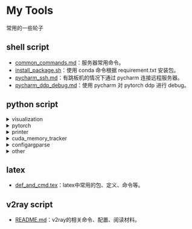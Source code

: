 # My Tools

常用的一些轮子



## shell script

- [common_commands.md](/shell_script/common_commands.md)：服务器常用命令。
- [install_package.sh](/shell_script/install_package.sh)：使用 conda 命令根据 requirement.txt 安装包。
- [pycharm_ssh.md](/shell_script/pycharm_ssh.md)：有跳板机的情况下通过 pycharm 连接远程服务器。
- [pycharm_ddp_debug.md](/shell_script/pycharm_ddp_debug.md)：使用 pycharm 对 pytorch ddp 进行 debug。

## python script

<details>
<summary>visualization</summary>

##### 训练可视化

- [wandb for pytorch](https://docs.wandb.ai/guides/integrations/pytorch)：使用 wandb 对训练进行可视化。
- [tensorboardx.py](/python_script/visualization/tensorboardx.py)：使用 tensorboardX 对训练进行可视化。

##### 结果可视化

- [plt_vis.ipynb](/python_script/visualization/plt_vis.ipynb)：使用 matplotlib 进行可视化的示例，包括：
    - [官方 colormap](https://matplotlib.org/tutorials/colors/colormaps.html)、 [配色方案](https://colorhunt.co/palettes/popular)、 [plt style](https://matplotlib.org/3.1.1/gallery/style_sheets/style_sheets_reference.html)
    - 折线图
    - 双栏折线图
    - 直方图
    - (多模态的) attention matrix 热力图
    - 使用 t_SNE 进行降维的可视图
    - 雷达图 ([acknowledge](https://github.com/muzairkhattak/multimodal-prompt-learning/issues/5))
    - 伪蜡烛图
    - 拟合散点图并画出趋势线
    - 多条折线图
    - 太阳图
    - 单位球面
- matplotlib 画图参考 [matplotlib：先搞明白plt. /ax./ fig再画 - 姚太多啊的文章 - 知乎](https://zhuanlan.zhihu.com/p/93423829)
- [The Python Graph Gallery](https://www.python-graph-gallery.com/)：使用 python 绘制各种类型的图表
- UMAP:
    - [Understanding UMAP](https://pair-code.github.io/understanding-umap/)
    - [[译] 理解 UMAP(2): UMAP和一些误解 - 邻泽居士的文章 - 知乎](https://zhuanlan.zhihu.com/p/352461768)
- [bertviz](https://github.com/jessevig/bertviz)：对 huggingface transformer attention/model/neuron 的可视化
- [Transformer-Explainability](https://github.com/hila-chefer/Transformer-Explainability)：可视化 transformer 注意力在输入上的分配
- [Gradio](https://github.com/gradio-app/gradio)：为机器学习模型、API或函数创建GUI
- [Terminalizer](https://terminalizer.com/)：为命令行演示创建gif
</details>

<details>
<summary>pytorch</summary>

- [[深度学习框架] PyTorch常用代码段 - Jack Stark的文章 - 知乎](https://zhuanlan.zhihu.com/p/104019160)
- [PyTorch Cookbook（常用代码段整理合集） - 张皓的文章 - 知乎](https://zhuanlan.zhihu.com/p/59205847)
- [Bert Inner Workings - George Mihaila](https://colab.research.google.com/github/gmihaila/ml_things/blob/master/notebooks/pytorch/bert_inner_workings.ipynb)：A tutorial notebook for understanding the inner workings of Bert.
</details>

<details>
<summary>printer</summary>

- [logger.py](/python_script/printer/logger.py)：使用 logging 模块同时将日志打印到终端和文件。
</details>

<details>
<summary>cuda_memory_tracker</summary>

参考：https://github.com/Oldpan/Pytorch-Memory-Utils

- [model_size_estimate.py](/python_script/cuda_memory_tracker/model_size_estimate.py)：估计 pytorch 模型参数和中间变量所占显存的大小。
- [gpu_mem_track.py](/python_script/cuda_memory_tracker/gpu_mem_track.py)：精确跟踪 pytorch 模型的显存使用情况（需要安装 NVIDIA 的 python 环境库 pynvml：`pip install nvidia-ml-py3`，或 `conda install -c conda-forge pynvml`）。
- [examples.py](/python_script/cuda_memory_tracker/examples.py)：对于 `gpu_mem_track.py` 的使用示例。

另一种监控显存的方法：[Pytorch Profiler](https://pytorch.org/tutorials/recipes/recipes/profiler_recipe.html)

[PyTorch显存机制分析 - Connolly的文章 - 知乎](https://zhuanlan.zhihu.com/p/424512257)
</details>

<details>
<summary>configargparse</summary>

统一了命令行参数、配置文件、环境变量等设置，并创建为单例模式，使得它们在代码的任何地方都可以通过 `Config.get_instatnce()` 被导入和使用。

- [example.py](/python_script/configargparse/example.py)：使用 configargparse 的案例。
- [model.yaml](/python_script/configargparse/model.yaml)：yaml 风格的配置文件案例。

另一种指定实验配置的方法：[Sacred](https://github.com/IDSIA/sacred)
</details>

<details>
<summary>other</summary>

- [hook.py](/python_script/hook.py)：使用 pytorch hook 获取中间层变量的值和梯度。
- [get_batch.py](/python_script/get_batch.py)：获取一个 batch_siez 的 data。
- [time.py](/python_script/time.py)：计算程序运行时间。
- [model_stats.py](/python_script/model_stats.py)：打印模型状态，包括参数名、参数量、显存开销、Flops、激活张量的大小等。
- [multi_process.py](/python_script/multi_process.py)：多进程的使用示例。
- [gpus.py](/python_script/gpus.py): 空占GPU资源的脚本
- [tax_calculator.py](/python_script/tax_calculator.py): 按自然年计算个税
</details>

## latex

- [def_and_cmd.tex](/latex/def_and_cmd.tex)：latex中常用的包、定义、命令等。

## v2ray script

- [README.md](/v2ray_script/README.md)：v2ray的相关命令、配置、阅读材料。